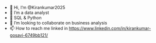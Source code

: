 - 👋 Hi, I’m @Kirankumar2025
- 👀 I’m a data analyst
- 🌱 SQL & Python 
- 💞️ I’m looking to collaborate on business analysis
- 📫 How to reach me linked in  https://www.linkedin.com/in/kirankumar-gosavi-6749bb121/
  

<!---
Kirankumar2025/Kirankumar2025 is a ✨ special ✨ repository because its `README.md` (this file) appears on your GitHub profile.
You can click the Preview link to take a look at your changes.
--->
